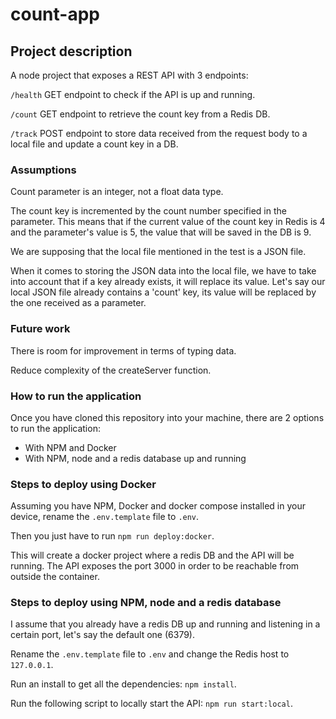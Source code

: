 # count-app

## Project description

A node project that exposes a REST API with 3 endpoints:

`/health` GET endpoint to check if the API is up and running.

`/count` GET endpoint to retrieve the count key from a Redis DB.

`/track` POST endpoint to store data received from the request body to a local file and update a count key in a DB.


### Assumptions

Count parameter is an integer, not a float data type.

The count key is incremented by the count number specified in the parameter. This means that if the current value of the count key in Redis is 4 and the parameter's value is 5, the value that will be saved in the DB is 9. 

We are supposing that the local file mentioned in the test is a JSON file.

When it comes to storing the JSON data into the local file, we have to take into account that if a key already exists, it will replace its value. Let's say our local JSON file already contains a 'count' key, its value will be replaced by the one received as a parameter.

### Future work

There is room for improvement in terms of typing data.

Reduce complexity of the createServer function.

### How to run the application

Once you have cloned this repository into your machine, there are 2 options to run the application:

- With NPM and Docker
- With NPM, node and a redis database up and running

### Steps to deploy using Docker

Assuming you have NPM, Docker and docker compose installed in your device, rename the `.env.template` file to `.env`.

Then you just have to run `npm run deploy:docker`.

This will create a docker project where a redis DB and the API will be running. The API exposes the port 3000 in order to be reachable from outside the container. 

### Steps to deploy using NPM, node and a redis database

I assume that you already have a redis DB up and running and listening in a certain port, let's say the default one (6379). 

Rename the `.env.template` file to `.env` and change the Redis host to `127.0.0.1`.

Run an install to get all the dependencies: `npm install`.

Run the following script to locally start the API: `npm run start:local`.
